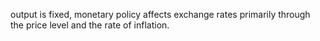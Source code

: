 output is fixed,
monetary policy affects exchange rates
primarily through the price level and the rate of inflation.